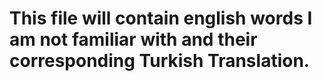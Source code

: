 # This file will contain english words I am not familiar with and their corresponding Turkish Translation.